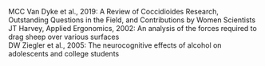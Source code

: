 MCC Van Dyke et al., 2019: A Review of Coccidioides Research, Outstanding Questions in the Field, and Contributions by Women Scientists\
JT Harvey, Applied Ergonomics, 2002: An analysis of the forces required to drag sheep over various surfaces\
DW Ziegler et al., 2005: The neurocognitive effects of alcohol on adolescents and college students

